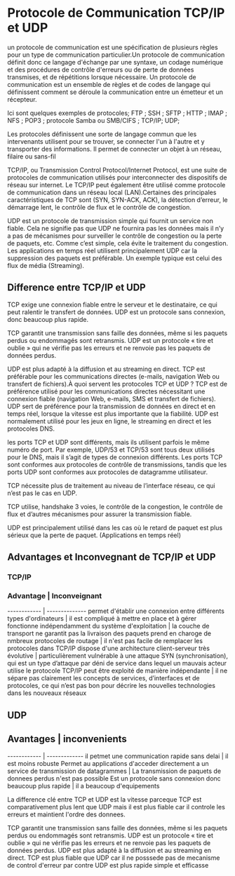 # Protocole de Communication TCP/IP et UDP

un protocole de communication est une spécification de plusieurs règles pour un type de communication particulier.Un protocole de communication définit donc ce langage d'échange par une syntaxe, un codage numérique et des procédures de contrôle d'erreurs ou de perte de données transmises, et de répétitions lorsque nécessaire.
Un protocole de communication est un ensemble de règles et de codes de langage qui définissent comment se déroule la communication entre un émetteur et un récepteur.

Ici sont quelques exemples de protocoles;
FTP ;
SSH ;
SFTP ;
HTTP ;
IMAP ;
NFS ;
POP3 ;
protocole Samba ou SMB/CIFS ; 
TCP/IP;
UDP;

  Les protocoles définissent une sorte de langage commun que les intervenants utilisent pour se trouver, se connecter l'un à l'autre et y transporter des informations. Il permet de connecter un objet à un réseau, filaire ou sans-fil

   TCP/IP, ou Transmission Control Protocol/Internet Protocol, est une suite de protocoles de communication utilisés pour interconnecter des dispositifs de réseau sur internet. Le TCP/IP peut également être utilisé comme protocole de communication dans un réseau local (LAN).Certaines des principales caractéristiques de TCP sont (SYN, SYN-ACK, ACK), la détection d’erreur, le démarrage lent, le contrôle de flux et le contrôle de congestion.

   UDP est un protocole de transmission simple qui fournit un service non fiable. Cela ne signifie pas que UDP ne fournira pas les données mais il n’y a pas de mécanismes pour surveiller le contrôle de congestion ou la perte de paquets, etc. Comme c’est simple, cela évite le traitement du congestion. Les applications en temps réel utilisent principalement UDP car la suppression des paquets est préférable. Un exemple typique est celui des flux de média (Streaming).

  ## Difference entre TCP/IP et UDP

  TCP exige une connexion fiable entre le serveur et le destinataire, ce qui peut ralentir le transfert de données. UDP est un protocole sans connexion, donc beaucoup plus rapide.

TCP garantit une transmission sans faille des données, même si les paquets perdus ou endommagés sont retransmis. UDP est un protocole « tire et oublie » qui ne vérifie pas les erreurs et ne renvoie pas les paquets de données perdus.

UDP est plus adapté à la diffusion et au streaming en direct. TCP est préférable pour les communications directes (e-mails, navigation Web ou transfert de fichiers).À quoi servent les protocoles TCP et UDP ?
TCP est de préférence utilisé pour les communications directes nécessitant une connexion fiable (navigation Web, e-mails, SMS et transfert de fichiers). UDP sert de préférence pour la transmission de données en direct et en temps réel, lorsque la vitesse est plus importante que la fiabilité. UDP est normalement utilisé pour les jeux en ligne, le streaming en direct et les protocoles DNS.

 les ports TCP et UDP sont différents, mais ils utilisent parfois le même numéro de port. Par exemple, UDP/53 et TCP/53 sont tous deux utilisés pour le DNS, mais il s’agit de types de connexion différents. Les ports TCP sont conformes aux protocoles de contrôle de transmissions, tandis que les ports UDP sont conformes aux protocoles de datagramme utilisateur.

TCP nécessite plus de traitement au niveau de l’interface réseau, ce qui n’est pas le cas en UDP.

TCP utilise, handshake 3 voies, le contrôle de la congestion, le contrôle de flux et d’autres mécanismes pour assurer la transmission fiable.

UDP est principalement utilisé dans les cas où le retard de paquet est plus sérieux que la perte de paquet. (Applications en temps réel)

## Advantages et Inconvegnant de TCP/IP et UDP
 
 ### TCP/IP

### Advantage | Inconveignant
------------ | --------------
permet d'établir une connexion entre différents types d'ordinateurs   | il est compliqué à mettre en place et à gérer
fonctionne indépendamment du système d'exploitation | la couche de transport ne garantit pas la livraison des paquets
prend en charoge de nmbreux protocoles de routage | il n'est pas facile de remplacer les protocoles dans TCP/IP
dispose d'une architecture client-serveur très évolutive | particulièrement vulnérable à une attaque SYN (synchronisation), qui est un type d’attaque par déni de service dans lequel un mauvais acteur utilise le protocole TCP/IP
peut être exploité de manière indépendante | il ne sépare pas clairement les concepts de services, d’interfaces et de protocoles, ce qui n’est pas bon pour décrire les nouvelles technologies dans les nouveaux réseaux 

## UDP

## Avantages | inconvenients
------------ | -------------
il petmet une communication rapide sans delai | il est moins robuste
Permet au applications d'acceder directement a un service de transmission de datagrammes | La transmission de paquets de donnees perdus n'est pas possible
Est un protocole sans connexion donc beaucoup plus rapide | il a beaucoup d'equipements

La difference clé entre TCP et UDP est la vitesse parceque TCP est comparativement plus lent que UDP mais il est plus fiable car il controle les erreurs et maintient l'ordre des donnees.

TCP garantit une transmission sans faille des données, même si les paquets perdus ou endommagés sont retransmis. UDP est un protocole « tire et oublie » qui ne vérifie pas les erreurs et ne renvoie pas les paquets de données perdus. UDP est plus adapté à la diffusion et au streaming en direct. TCP est plus fiable que UDP car il ne posssede pas de mecanisme de control d'erreur par contre UDP est plus rapide simple et efficasse







